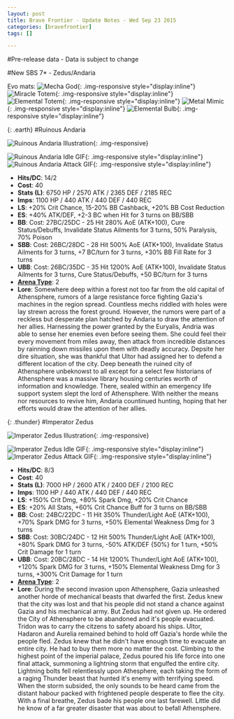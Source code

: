```yaml
---
layout: post
title: Brave Frontier - Update Notes - Wed Sep 23 2015
categories: [bravefrontier]
tags: []

---
```


#Pre-release data - Data is subject to change

#New SBS 7* - Zedus/Andaria

Evo mats: ![Mecha God](https://i.imgur.com/aL62b9n.png){: .img-responsive style="display:inline"} ![Miracle Totem](https://i.imgur.com/EpBmO7Z.png){: .img-responsive style="display:inline"} ![Elemental Totem](https://i.imgur.com/WyGaA2a.png){: .img-responsive style="display:inline"} ![Metal Mimic](https://i.imgur.com/3KRn6Ok.png){: .img-responsive style="display:inline"} ![Elemental Bulb](https://i.imgur.com/QUT5xlJ.png){: .img-responsive style="display:inline"}

{: .earth}
#Ruinous Andaria

![Ruinous Andaria Illustration](https://i.imgur.com/0yn392q.png){: .img-responsive}

![Ruinous Andaria Idle GIF](https://i.imgur.com/Hy3Myum.gif){: .img-responsive style="display:inline"} ![Ruinous Andaria Attack GIF](https://i.imgur.com/9FlS5L8.gif){: .img-responsive style="display:inline"} 

* **Hits/DC**: 14/2 
* **Cost**: 40
* **Stats (L)**: 6750 HP / 2570 ATK / 2365 DEF / 2185 REC 
* **Imps**: 1100 HP / 440 ATK / 440 DEF / 440 REC
* **LS**: +20% Crit Chance, 15-20% BB Cashback, +20% BB Cost Reduction
* **ES**: +40% ATK/DEF, +2-3 BC when Hit for 3 turns on BB/SBB
* **BB**: Cost: 27BC/25DC - 25 Hit 280% AoE (ATK+100), Cure Status/Debuffs, Invalidate Status Ailments for 3 turns, 50% Paralysis, 70% Poison
* **SBB**: Cost: 26BC/28DC - 28 Hit 500% AoE (ATK+100), Invalidate Status Ailments for 3 turns, +7 BC/turn for 3 turns, +30% BB Fill Rate for 3 turns
* **UBB**: Cost: 26BC/35DC - 35 Hit 1200% AoE (ATK+100), Invalidate Status Ailments for 3 turns, Cure Status/Debuffs, +50 BC/turn for 3 turns 
* **[Arena Type](https://www.reddit.com/r/bravefrontier/comments/340vh5/arena_ai_for_global_units_v2/)**: 2
* **Lore**: Somewhere deep within a forest not too far from the old capital of Athensphere, rumors of a large resistance force fighting Gazia's machines in the region spread. Countless mechs riddled with holes were lay strewn across the forest ground. However, the rumors were part of a reckless but desperate plan hatched by Andaria to draw the attention of her allies. Harnessing the power granted by the Euryalis, Andria was able to sense her enemies even before seeing them. She could feel their every movement from miles away, then attack from incredible distances by rainning down missiles upon them with deadly accuracy. Depsite her dire situation, she was thankful that Ultor had assigned her to defend a different location of the city. Deep beneath the ruined city of Athensphere unbeknowst to all except for a select few historians of Athensphere was a massive library housing centuries worth of information and knowledge. There, sealed within an emergency life support system slept the lord of Athensphere. With neither the means nor resources to revive him, Andaria countinued hunting, hoping that her efforts would draw the attention of her allies.

{: .thunder}
#Imperator Zedus

![Imperator Zedus Illustration](https://i.imgur.com/w8MSh6f.png){: .img-responsive}

![Imperator Zedus Idle GIF](https://i.imgur.com/Hm5UP9n.gif){: .img-responsive style="display:inline"} ![Imperator Zedus Attack GIF](https://i.imgur.com/l9KguZy.gif){: .img-responsive style="display:inline"} 

* **Hits/DC**: 8/3 
* **Cost**: 40
* **Stats (L)**: 7000 HP / 2600 ATK / 2400 DEF / 2100 REC 
* **Imps**: 1100 HP / 440 ATK / 440 DEF / 440 REC
* **LS**: +150% Crit Dmg, +80% Spark Dmg, +20% Crit Chance
* **ES**: +20% All Stats, +60% Crit Chance Buff for 3 turns on BB/SBB 
* **BB**: Cost: 24BC/22DC - 11 Hit 350% Thunder/Light AoE (ATK+100), +70% Spark DMG for 3 turns, +50% Elemental Weakness Dmg for 3 turns
* **SBB**: Cost: 30BC/24DC - 12 Hit 500% Thunder/Light AoE (ATK+100), +80% Spark DMG for 3 turns, -50% ATK/DEF {50%} for 1 turn, +50% Crit Damage for 1 turn
* **UBB**: Cost: 20BC/28DC - 14 Hit 1200% Thunder/Light AoE (ATK+100), +120% Spark DMG for 3 turns, +150% Elemental Weakness Dmg for 3 turns, +300% Crit Damage for 1 turn
* **[Arena Type](https://www.reddit.com/r/bravefrontier/comments/340vh5/arena_ai_for_global_units_v2/)**: 2
* **Lore**: During the second invasion upon Athensphere, Gazia unleashed another horde of mechanical beasts that dwarfed the first. Zedus knew that the city was lost and that his people did not stand a chance against Gazia and his mechanical army. But Zedus had not given up. He ordered the City of Athensphere to be abandoned and it's people evacuated. Tridon was to carry the citzens to safety aboard his ships. Ultor, Hadaron and Aurelia remained behind to hold off Gazia's horde while the people fled. Zedus knew that he didn't have enough time to evacuate an entire city. He had to buy them more no matter the cost. Climbing to the highest point of the imperial palace, Zedus poured his life force into one final attack, summoning a lightning storm that engulfed the entire city. Lightning bolts fell relentlessly upon Athesphere, each taking the form of a raging Thunder beast that hunted it's enemy with terrifying speed. When the storm subsided, the only sounds to be heard came from the distant habour packed with frightened people desperate to flee the city. With a final breathe, Zedus bade his people one last farewell. Little did he know of a far greater disaster that was about to befall Athensphere.